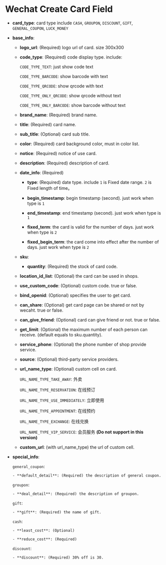 Wechat Create Card Field
==========================

- **card_type**: card type include `CASH`, `GROUPON`, `DISCOUNT`, `GIFT`, `GENERAL_COUPON`, `LUCK_MONEY`

- **base_info**: 

    - **logo_url**: (Required) logo url of card. size 300x300 

    - **code_type**: (Required) code display type. include:

         `CODE_TYPE_TEXT`: just show code text

         `CODE_TYPE_BARCODE`: show barcode with text

         `CODE_TYPE_QRCODE`: show qrcode with text

         `CODE_TYPE_ONLY_QRCODE`: show qrcode without text

         `CODE_TYPE_ONLY_BARCODE`: show barcode without text

    - **brand_name**: (Required) brand name.

    - **title**: (Required) card name.

    - **sub_title**: (Optional) card sub title.

    - **color**: (Required) card background color, must in color list.

    - **notice**: (Required) notice of use card.

    - **description**: (Required) description of card.

    - **date_info**: (Required)

        - **type**: (Required) date type. include `1` is Fixed date range. `2` is Fixed length of time。

        - **begin_timestamp**: begin timestamp (second). just work when type is `1`

        - **end_timestamp**: end timestamp (second). just work when type is `1`

        - **fixed_term**: the card is valid for the number of days. just work when type is `2`

        - **fixed_begin_term**: the card come into effect after the number of days. just work when type is `2`

    - **sku**:  

        - **quantity**: (Required) the stock of card code.

    - **location_id_list**: (Optional) the card can be used in shops.

    - **use_custom_code**: (Optional) custom code. true or false.

    - **bind_openid**: (Optional) specifies the user to get card. 

    - **can_share**: (Optional) get card page can be shared or not by wecaht. true or false.

    - **can_give_friend**: (Optional) card can give friend or not. true or false.

    - **get_limit**: (Optional) the maximum number of each person can receive. (default equals to sku.quantity).

    - **service_phone**: (Optional) the phone number of shop provide service.

    - **source**: (Optional) third-party service providers.

    - **url_name_type**: (Optional) custom cell on card.

        `URL_NAME_TYPE_TAKE_AWAY`: 外卖

        `URL_NAME_TYPE_RESERVATION`: 在线预订

        `URL_NAME_TYPE_USE_IMMEDIATELY`: 立即使用

        `URL_NAME_TYPE_APPOINTMENT`: 在线预约

        `URL_NAME_TYPE_EXCHANGE`: 在线兑换

        `URL_NAME_TYPE_VIP_SERVICE`: 会员服务 **(Do not support in this version)**

    - **custom_url**: (with url_name_type) the url of custom cell.

- **special_info**:

    `general_coupon`: 

      - **default_detail**: (Required) the description of general coupon.

    `groupon`:

      - **deal_detail**: (Required) the description of groupon.

    `gift`: 

      - **gift**: (Required) the name of gift.

    `cash`: 

      - **least_cost**: (Optional) 

      - **reduce_cost**: (Required) 

    `discount`:

      - **discount**: (Required) 30% off is 30.



